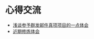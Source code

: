 # 心得交流
* [浅谈参予群发邮件真项项目的一点体会](https://github.com/ZN2017/Sharings/blob/master/Articles/1.md)
* [近期修炼体会](https://github.com/ZN2017/Sharings/blob/master/Articles/2.md)
